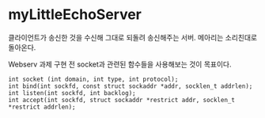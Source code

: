 # myLittleEchoServer

클라이언트가 송신한 것을 수신해 그대로 되돌려 송신해주는 서버.
메아리는 소리친대로 돌아온다.

Webserv 과제 구현 전 socket과 관련된 함수들을 사용해보는 것이 목표이다.

```
int socket (int domain, int type, int protocol);
int bind(int sockfd, const struct sockaddr *addr, socklen_t addrlen);
int listen(int sockfd, int backlog);
int accept(int sockfd, struct sockaddr *restrict addr, socklen_t *restrict addrlen);
```
